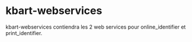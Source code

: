 # kbart-webservices

kbart-webservices contiendra les 2 web services pour online_identifier et print_identifier.

